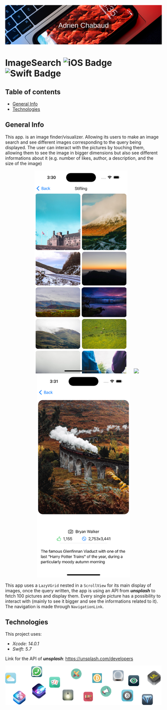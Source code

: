 <!--
  Title: Image Search
  Description: iOS App allowing its user to make a picture search using SwiftUI
  Author: Adrien CHABAUD
 -->
 
 <img src="/Documentation/Adrien_banner.png">
 
 
 # ImageSearch ![iOS Badge](https://img.shields.io/badge/iOS-000000?style=for-the-badge&logo=ios&logoColor=white) ![Swift Badge](https://img.shields.io/badge/Swift%20Version-5-orange) 

## Table of contents
* [General Info](#general-info)
* [Technologies](#technologies)


## General Info

This app. is an image finder/visualizer. Allowing its users to make an image search and see different images corresponding to the query being displayed. 
The user can interact with the pictures by touching them, allowing them to see the image in bigger dimensions but also see different informations about it (e.g. number of likes, author, a description, and the size of the image)

<p align="center">
  <img src="/Documentation/imageSearch_screenshot_1.png" width=300 hspace=20><img src="/Documentation/imageSearch_screenshot_gif.gif" width=300><img src="/Documentation/imageSearch_screenshot_2.png" width=300 hspace=20>
</p>

This app uses a ``LazyVGrid`` nested in a ``ScrollView`` for its main display of images, once the query written, the app is using an API from ***unsplash*** to fetch 100 pictures and display them.
Every single picture has a possibility to interact with (mainly to see it bigger and see the informations related to it).
The navigation is made through ``NavigationLink``.

## Technologies

This project uses:
* *Xcode: 14.0.1*
* *Swift: 5.7*

Link for the API of ***unsplash***: https://unsplash.com/developers

<p align="center">
  <img src="Documentation/readme-end-banner.png">
</p>
